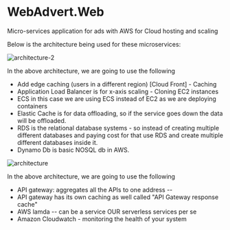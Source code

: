 # WebAdvert.Web


Micro-services application for ads with AWS for Cloud hosting and scaling

Below is the architecture being used for these microservices:

![architecture-2](https://pbs.twimg.com/media/ERyQdFQWkAAEXDu.png)

In the above architecture, we are going to use the following

- Add edge caching (users in a different region) [Cloud Front] - Caching
- Application Load Balancer is for x-axis scaling - Cloning EC2 instances
- ECS in this case we are using ECS instead of EC2 as we are deploying containers
- Elastic Cache is for data offloading, so if the service goes down the data will be offloaded.
- RDS is the relational database systems - so instead of creating multiple different databases and paying cost for that use RDS and create multiple different databases inside it. 
- Dynamo Db is basic NOSQL db in AWS.

![architecture](https://pbs.twimg.com/media/ERyQGBbWkAALTNh.png)

In the above architecture, we are going to use the following

- API gateway: aggregates all the APIs to one address -- 
- API gateway has its own caching as well called "API Gateway response cache"
- AWS lamda -- can be a service OUR serverless services per se
- Amazon Cloudwatch - monitoring the health of your system
